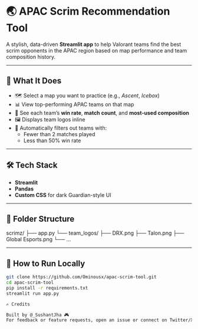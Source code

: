 # 🌏 APAC Scrim Recommendation Tool

A stylish, data-driven **Streamlit app** to help Valorant teams find the best scrim opponents in the APAC region based on map performance and team composition history.

---

## 🧠 What It Does

- 🗺️ Select a map you want to practice (e.g., *Ascent*, *Icebox*)
- 📊 View top-performing APAC teams on that map
- 🧩 See each team’s **win rate**, **match count**, and **most-used composition**
- 🖼️ Displays team logos inline
- 🧼 Automatically filters out teams with:
  - Fewer than 2 matches played
  - Less than 50% win rate

---

## 🛠️ Tech Stack

- **Streamlit**
- **Pandas**
- **Custom CSS** for dark Guardian-style UI

---

## 📁 Folder Structure

scrimz/
├── app.py
└── team_logos/
    ├── DRX.png
    ├── Talon.png
    ├── Global Esports.png
    └── ...

---

## 🚀 How to Run Locally

```bash
git clone https://github.com/Ominousx/apac-scrim-tool.git
cd apac-scrim-tool
pip install -r requirements.txt
streamlit run app.py

✍️ Credits

Built by @_SushantJha 🎮
For feedback or feature requests, open an issue or connect on Twitter/X
